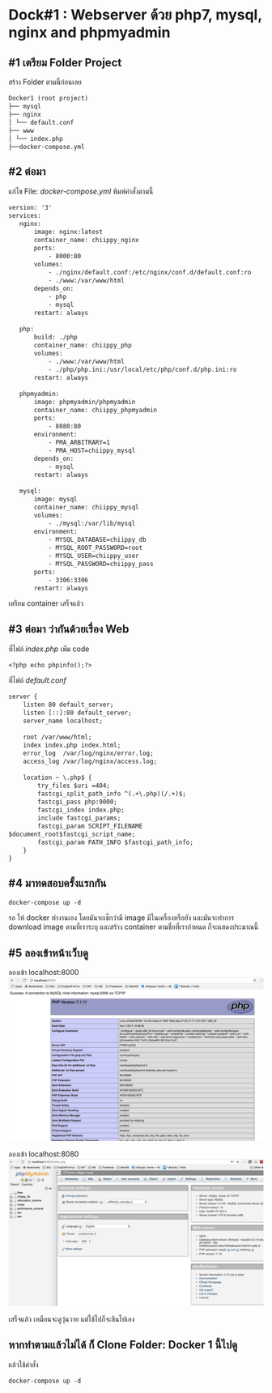 # Dock#1 : Webserver ด้วย php7, mysql, nginx and phpmyadmin

## #1 เตรียม Folder Project 
สร้าง Folder ตามนี้ก่อนเลย
``````
Docker1 (root project)
├── mysql
├── nginx
│ └── default.conf
├── www
│ └── index.php
├──docker-compose.yml
``````
## #2 ต่อมา
แก้ไข File: *docker-compose.yml* พิมพ์คำสั่งตามนี้
 ``````
version: '3'
services:
    nginx:
        image: nginx:latest
        container_name: chiippy_nginx
        ports:
            - 8000:80
        volumes:
            - ./nginx/default.conf:/etc/nginx/conf.d/default.conf:ro
            - ./www:/var/www/html
        depends_on:
            - php
            - mysql
        restart: always    

    php:
        build: ./php
        container_name: chiippy_php
        volumes:
            - ./www:/var/www/html
            - ./php/php.ini:/usr/local/etc/php/conf.d/php.ini:ro
        restart: always

    phpmyadmin:
        image: phpmyadmin/phpmyadmin
        container_name: chiippy_phpmyadmin
        ports:
            - 8080:80
        environment:
            - PMA_ARBITRARY=1
            - PMA_HOST=chiippy_mysql
        depends_on:
            - mysql
        restart: always    

    mysql:
        image: mysql
        container_name: chiippy_mysql
        volumes:
            - ./mysql:/var/lib/mysql        
        environment:
            - MYSQL_DATABASE=chiippy_db
            - MYSQL_ROOT_PASSWORD=root
            - MYSQL_USER=chiippy_user
            - MYSQL_PASSWORD=chiippy_pass
        ports:
            - 3306:3306
        restart: always
 ``````
 เตรียม container เสร็จแล้ว

## #3 ต่อมา ว่ากันด้วยเรื่อง Web
ที่ไฟล์ *index.php* เพิ่ม code
``````
<?php echo phpinfo();?>
``````
ที่ไฟล์ *default.conf*
``````
server {
    listen 80 default_server;
    listen [::]:80 default_server;
    server_name localhost;

    root /var/www/html;
    index index.php index.html;
    error_log  /var/log/nginx/error.log;
    access_log /var/log/nginx/access.log;
    
    location ~ \.php$ {
        try_files $uri =404;
        fastcgi_split_path_info ^(.+\.php)(/.+)$;
        fastcgi_pass php:9000;
        fastcgi_index index.php;
        include fastcgi_params;
        fastcgi_param SCRIPT_FILENAME $document_root$fastcgi_script_name;
        fastcgi_param PATH_INFO $fastcgi_path_info;
    }
}
``````

## #4 มาทดสอบครั้งแรกกัน
``````
docker-compose up -d
``````
รอ ให้ docker ทำงานเอง โดยมันจะเช็กว่ามี image มีในเครื่องหรือยัง และมันจะทำการ download image ตามที่เราระบุ และสร้าง container ตามชื่อที่เรากำหนด ก็จะแสดงประมาณนี้

## #5 ลองเข้าหน้าเว็บดู

ลองเข้า localhost:8000
![web](..//asset/img/docker-lab1-1.png)

ลองเข้า localhost:8080
![phpmyadmin](..//asset/img/docker-lab1-2.png)

เสร็จแล้ว เหมือนจะดูวุ่นวาย แต่ใช้ไปก็จะชินไปเอง

## หากทำตามแล้วไม่ได้ ก็ Clone Folder: Docker 1 นี้ไปดู
แล้วใช้คำสั่ง
``````
docker-compose up -d
``````






